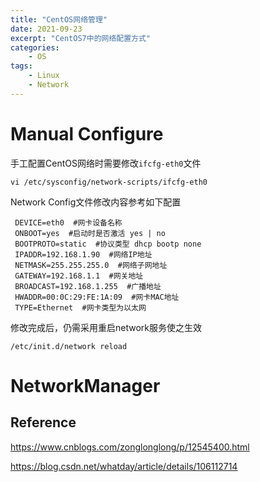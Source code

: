```yaml
---
title: "CentOS网络管理"
date: 2021-09-23
excerpt: "CentOS7中的网络配置方式"
categories: 
    - OS
tags:
    - Linux
    - Network
---
```




# Manual Configure

手工配置CentOS网络时需要修改`ifcfg-eth0`文件

```shell
vi /etc/sysconfig/network-scripts/ifcfg-eth0
```

Network Config文件修改内容参考如下配置

```shell
 DEVICE=eth0  #网卡设备名称   
 ONBOOT=yes  #启动时是否激活 yes | no  
 BOOTPROTO=static  #协议类型 dhcp bootp none  
 IPADDR=192.168.1.90  #网络IP地址  
 NETMASK=255.255.255.0  #网络子网地址  
 GATEWAY=192.168.1.1  #网关地址  
 BROADCAST=192.168.1.255  #广播地址  
 HWADDR=00:0C:29:FE:1A:09  #网卡MAC地址  
 TYPE=Ethernet  #网卡类型为以太网
```

修改完成后，仍需采用重启network服务使之生效

```shell
/etc/init.d/network reload
```

# NetworkManager



## Reference

https://www.cnblogs.com/zonglonglong/p/12545400.html

https://blog.csdn.net/whatday/article/details/106112714